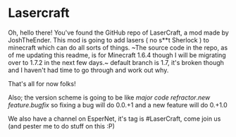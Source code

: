 Lasercraft
==========

Oh, hello there! You've found the GitHub repo of LaserCraft, a mod made by JoshTheEnder.
This mod is going to add lasers ( no s**t Sherlock ) to minecraft which can do all sorts of things.
~The source code in the repo, as of me updating this readme, is for Minecraft 1.6.4 though I will be migrating over to 1.7.2 in the next few days.~ default branch is 1.7, it's broken though and I haven't had time to go through and work out why.

That's all for now folks!


Also; the version scheme is going to be like _major code refractor_._new feature_._bugfix_ so fixing a bug will do 0.0.+1 and a new feature will do 0.+1.0

We also have a channel on EsperNet, it's tag is #LaserCraft, come join us (and pester me to do stuff on this :P)
